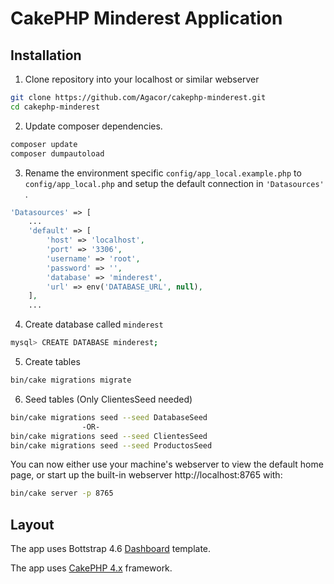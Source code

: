 # CakePHP Minderest Application

## Installation

1. Clone repository into your localhost or similar webserver
```bash
git clone https://github.com/Agacor/cakephp-minderest.git
cd cakephp-minderest
```

2. Update composer dependencies.
```bash
composer update
composer dumpautoload
```

3. Rename the environment specific `config/app_local.example.php` to `config/app_local.php` and setup the default connection in
`'Datasources'` .

```php
'Datasources' => [
    ...
    'default' => [
        'host' => 'localhost',
        'port' => '3306',
        'username' => 'root',
        'password' => '',
        'database' => 'minderest',
        'url' => env('DATABASE_URL', null),
    ],
    ...

```

4. Create database called `minderest`

```bash
mysql> CREATE DATABASE minderest;
```

5. Create tables
```bash
bin/cake migrations migrate
```

6. Seed tables (Only ClientesSeed needed)

```bash
bin/cake migrations seed --seed DatabaseSeed
                -OR-
bin/cake migrations seed --seed ClientesSeed
bin/cake migrations seed --seed ProductosSeed
```

You can now either use your machine's webserver to view the default home page, or start
up the built-in webserver http://localhost:8765 with:

```bash
bin/cake server -p 8765
```

## Layout

The app uses Bottstrap 4.6 [Dashboard](https://getbootstrap.com/docs/4.6/examples/dashboard/) template.

The app uses [CakePHP 4.x](https://book.cakephp.org/4/en/index.html) framework.
